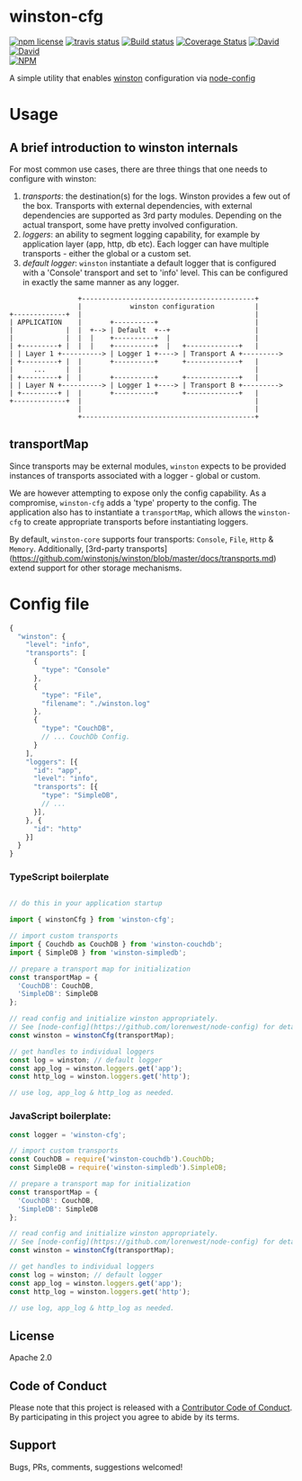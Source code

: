 # winston-cfg
<!-- badge -->
[![npm license](https://img.shields.io/npm/l/winston-cfg.svg)](https://www.npmjs.com/package/winston-cfg)
[![travis status](https://img.shields.io/travis/sramam/winston-cfg.svg)](https://travis-ci.org/sramam/winston-cfg)
[![Build status](https://ci.appveyor.com/api/projects/status/g7ev07vefgqxl70x?svg=true)](https://ci.appveyor.com/project/sramam/winston-cfg)
[![Coverage Status](https://coveralls.io/repos/github/sramam/winston-cfg/badge.svg?branch=master)](https://coveralls.io/github/sramam/winston-cfg?branch=master)
[![David](https://david-dm.org/sramam/winston-cfg/status.svg)](https://david-dm.org/sramam/winston-cfg)
[![David](https://david-dm.org/sramam/winston-cfg/dev-status.svg)](https://david-dm.org/sramam/winston-cfg?type=dev)
<br/>
[![NPM](https://nodei.co/npm/winston-cfg.png?downloads=true&downloadRank=true&stars=true)](https://nodei.co/npm/winston-cfg/)
<!-- endbadge -->

A simple utility that enables [winston](https://github.com/winstonjs/winston) configuration via [node-config](https://github.com/lorenwest/node-config)

# Usage

## A brief introduction to winston internals

For most common use cases, there are three things that one needs to configure with winston:

1. _transports_: the destination(s) for the logs. Winston provides a few out of the box. Transports with external dependencies,  with external dependencies are supported as 3rd party modules. Depending on the actual transport, some have pretty involved configuration.
2. _loggers_: an ability to segment logging capability, for example by application layer (app, http, db etc). Each logger can have multiple transports - either the global or a custom set.
3. _default logger_: `winston` instantiate a default logger that is configured with a 'Console' transport and set to 'info' level. This can be configured in exactly the same manner as any logger.


```
                 +-------------------------------------------+
                 |            winston configuration          |
+-------------+  |                                           |
| APPLICATION    |       +----------+                        |
|             |  |  +--> | Default  +--+                     |
|             |  |  |    +----------+  |                     |
| +---------+ |  |  |    +----------+  |   +-------------+   |
| | Layer 1 +----------> | Logger 1 +----> | Transport A +--------->
| +---------+ |  |       +----------+      +-------------+   |
|     ...     |  |                                           |
| +---------+ |  |       +----------+      +-------------+   |
| | Layer N +----------> | Logger 1 +----> | Transport B +--------->
| +---------+ |  |       +----------+      +-------------+   |
+-------------+  |                                           |
                 |                                           |
                 +-------------------------------------------+

```


## transportMap

Since transports may be external modules, `winston` expects to be provided instances of transports associated with a logger - global or custom.

We are however attempting to expose only the config capability. As a compromise, `winston-cfg` adds a 'type' property to the config. The application also has to instantiate a `transportMap`, which allows the `winston-cfg` to create appropriate transports before instantiating loggers.

By default, `winston-core` supports four transports: `Console`, `File`, `Http` & `Memory`. Additionally, [3rd-party transports] (https://github.com/winstonjs/winston/blob/master/docs/transports.md) extend support for other storage mechanisms.


# Config file

```js
{
  "winston": {
    "level": "info",
    "transports": [
      {
        "type": "Console"
      },
      {
        "type": "File",
        "filename": "./winston.log"
      },
      {
        "type": "CouchDB",
        // ... CouchDb Config.
      }
    ],
    "loggers": [{
      "id": "app",
      "level": "info",
      "transports": [{
        "type": "SimpleDB",
        // ...
      }],
    }, {
      "id": "http"
    }]
  }
}
```

### TypeScript boilerplate
```typescript

// do this in your application startup

import { winstonCfg } from 'winston-cfg';

// import custom transports
import { Couchdb as CouchDB } from 'winston-couchdb';
import { SimpleDB } from 'winston-simpledb';

// prepare a transport map for initialization
const transportMap = {
  'CouchDB': CouchDB,
  'SimpleDB': SimpleDB
};

// read config and initialize winston appropriately.
// See [node-config](https://github.com/lorenwest/node-config) for details.
const winston = winstonCfg(transportMap);

// get handles to individual loggers
const log = winston; // default logger
const app_log = winston.loggers.get('app');
const http_log = winston.loggers.get('http');

// use log, app_log & http_log as needed.
```

### JavaScript boilerplate:
```js
const logger = 'winston-cfg';

// import custom transports
const CouchDB = require('winston-couchdb').CouchDb;
const SimpleDB = require('winston-simpledb').SimpleDB;

// prepare a transport map for initialization
const transportMap = {
  'CouchDB': CouchDB,
  'SimpleDB': SimpleDB
};

// read config and initialize winston appropriately.
// See [node-config](https://github.com/lorenwest/node-config) for details.
const winston = winstonCfg(transportMap);

// get handles to individual loggers
const log = winston; // default logger
const app_log = winston.loggers.get('app');
const http_log = winston.loggers.get('http');

// use log, app_log & http_log as needed.
```

## License
Apache 2.0

## Code of Conduct
Please note that this project is released with a [Contributor Code of Conduct](code-of-conduct.md).
By participating in this project you agree to abide by its terms.

## Support
Bugs, PRs, comments, suggestions welcomed!
